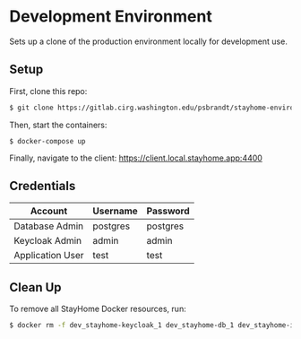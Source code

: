 # Development Environment

Sets up a clone of the production environment locally for development use.


## Setup

First, clone this repo:

```sh
$ git clone https://gitlab.cirg.washington.edu/psbrandt/stayhome-environments.git && cd ./stayhome-environments/dev
```

Then, start the containers:

```
$ docker-compose up
```

Finally, navigate to the client: https://client.local.stayhome.app:4400


## Credentials

| Account          | Username | Password |
| ---------------- | -------- | -------- |
| Database Admin   | postgres | postgres |
| Keycloak Admin   | admin    | admin    |
| Application User | test     | test     |

## Clean Up

To remove all StayHome Docker resources, run:

```sh
$ docker rm -f dev_stayhome-keycloak_1 dev_stayhome-db_1 dev_stayhome-ingress_1 dev_stayhome-client_1 dev_stayhome-fhir_1; docker volume rm dev_stayhome-data; docker network rm dev_stayhome-network
```